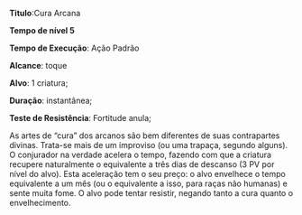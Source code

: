 **Titulo**:Cura Arcana

**Tempo de nível 5**

**Tempo de Execução**: Ação Padrão

**Alcance**: toque

**Alvo**: 1 criatura;

**Duração**: instantânea;

**Teste de Resistência**: Fortitude anula;

As artes de “cura” dos arcanos são bem diferentes de suas contrapartes divinas. Trata-se mais de um improviso (ou uma trapaça, segundo alguns). O conjurador na verdade acelera o tempo, 
fazendo com que a criatura recupere naturalmente o equivalente a três dias de descanso (3 PV por nível do alvo). Esta aceleração tem o seu preço: o alvo envelhece 
o tempo equivalente a um mês (ou o equivalente a isso, para raças não humanas) e sente muita fome. 
O alvo pode tentar resistir, negando tanto a cura quanto o envelhecimento.